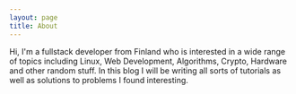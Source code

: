 ```yaml
---
layout: page
title: About
---
```


Hi, I'm a fullstack developer from Finland who is interested in a wide range of topics including Linux, Web Development, Algorithms, Crypto, Hardware and other random stuff. In this blog I will be writing all sorts of tutorials as well as solutions to problems I found interesting.
